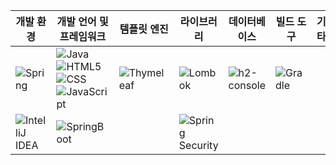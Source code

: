 |개발 환경|개발 언어 및 프레임워크|템플릿 엔진|라이브러리| 데이터베이스                                                        |빌드 도구|기타|
|---|---|---|---|---------------------------------------------------------------|---|---|
|![Spring](https://img.shields.io/badge/STS4-6DB33F?style=flat-square&logo=Spring&logoColor=black)|![Java](https://img.shields.io/badge/Java-007396?style=flat-square&logo=Java&logoColor=white) ![HTML5](https://img.shields.io/badge/HTML5-E34F26?style=flat-square&logo=HTML5&logoColor=white) ![CSS](https://img.shields.io/badge/CSS3-1572B6?style=flat-square&logo=CSS3&logoColor=white) ![JavaScript](https://img.shields.io/badge/JavaScript-F7DF1E?style=flat-square&logo=JavaScript&logoColor=black)|![Thymeleaf](https://img.shields.io/badge/Thymeleaf-005F0F?style=flat-square&logo=Thymeleaf&logoColor=white)|![Lombok](https://img.shields.io/badge/Lombok-red?style=flat-square&logo=Lombok&logoColor=white)| ![h2-console](https://img.shields.io/badge/-h2--console-blue) |![Gradle](https://img.shields.io/badge/Gradle-02303A?style=flat-square&logo=Gradle&logoColor=white)|
|![IntelliJ IDEA](https://img.shields.io/badge/IntelliJ-yellow?style=flat-square&logo=IntelliJIDEA&logoColor=black)|![SpringBoot](https://img.shields.io/badge/SpringBoot-6DB33F?style=flat-square&logo=SpringBoot&logoColor=black)||![Spring Security](https://img.shields.io/badge/SpringSecurity-6DB33F?style=flat-square&logo=SpringSecurity&logoColor=black) |                                                               ||
